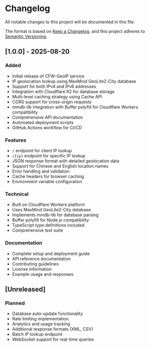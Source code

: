 # Changelog

All notable changes to this project will be documented in this file.

The format is based on [Keep a Changelog](https://keepachangelog.com/en/1.0.0/),
and this project adheres to [Semantic Versioning](https://semver.org/spec/v2.0.0.html).

## [1.0.0] - 2025-08-20

### Added
- Initial release of CFW-GeoIP service
- IP geolocation lookup using MaxMind GeoLite2-City database
- Support for both IPv4 and IPv6 addresses
- Integration with Cloudflare R2 for database storage
- Multi-level caching strategy using Cache API
- CORS support for cross-origin requests
- mmdb-lib integration with Buffer polyfill for Cloudflare Workers compatibility
- Comprehensive API documentation
- Automated deployment scripts
- GitHub Actions workflow for CI/CD

### Features
- `/` endpoint for client IP lookup
- `/{ip}` endpoint for specific IP lookup
- JSON response format with detailed geolocation data
- Support for Chinese and English location names
- Error handling and validation
- Cache headers for browser caching
- Environment variable configuration

### Technical
- Built on Cloudflare Workers platform
- Uses MaxMind GeoLite2-City database
- Implements mmdb-lib for database parsing
- Buffer polyfill for Node.js compatibility
- TypeScript type definitions included
- Comprehensive test suite

### Documentation
- Complete setup and deployment guide
- API reference documentation
- Contributing guidelines
- License information
- Example usage and responses

## [Unreleased]

### Planned
- Database auto-update functionality
- Rate limiting implementation
- Analytics and usage tracking
- Additional response formats (XML, CSV)
- Batch IP lookup endpoint
- WebSocket support for real-time queries
